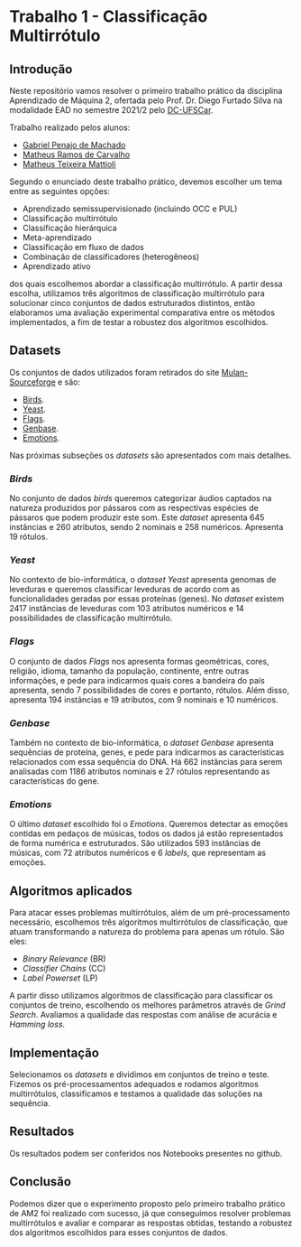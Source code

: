 # Trabalho 1 - Classificação Multirrótulo

## Introdução

Neste repositório vamos resolver o primeiro trabalho prático da disciplina Aprendizado de Máquina 2, ofertada pelo Prof. Dr. Diego Furtado Silva
na modalidade EAD no semestre 2021/2 pelo [DC-UFSCar](https://site.dc.ufscar.br/).

Trabalho realizado pelos alunos:
- [Gabriel Penajo de Machado](https://github.com/gabrielpenajo) 
- [Matheus Ramos de Carvalho](https://github.com/OakBranches)
- [Matheus Teixeira Mattioli](https://github.com/matheustmattioli)

Segundo o enunciado deste trabalho prático, devemos escolher um tema entre as seguintes opções:
- Aprendizado semissupervisionado (incluindo OCC e PUL)
- Classificação multirrótulo
- Classificação hierárquica
- Meta-aprendizado
- Classificação em fluxo de dados
- Combinação de classificadores (heterogêneos)
- Aprendizado ativo
 
dos quais escolhemos abordar a classificação multirrótulo. A partir dessa escolha, utilizamos três algoritmos de classificação multirrótulo para solucionar cinco conjuntos de dados estruturados distintos, então elaboramos uma avaliação experimental comparativa entre os métodos implementados, a fim de testar a robustez dos algoritmos escolhidos. 

## Datasets

Os conjuntos de dados utilizados foram retirados do site [Mulan-Sourceforge](http://mulan.sourceforge.net/datasets-mlc.html
) e são:
- [Birds](https://ieeexplore.ieee.org/abstract/document/6661934).
- [Yeast](https://www.semanticscholar.org/paper/Kernel-methods-for-Multi-labelled-classification-Elisseeff-Weston/44605f6bd423852eb7c1a62004db72875fd971c9).
- [Flags](https://ieeexplore.ieee.org/abstract/document/6735287).
- [Genbase](https://link.springer.com/chapter/10.1007/11573036_42).
- [Emotions](http://mlkd.csd.auth.gr/publication_details.asp?publicationID=269).

Nas próximas subseções os *datasets* são apresentados com mais detalhes.

### *Birds*

No conjunto de dados *birds* queremos categorizar áudios captados na natureza produzidos por pássaros com as respectivas espécies de pássaros que podem produzir este som. Este *dataset* apresenta 645 instâncias e 260 atributos, sendo 2 nominais e 258 numéricos. Apresenta 19 rótulos.

### *Yeast*

No contexto de bio-informática, o *dataset Yeast* apresenta genomas de leveduras e queremos classificar leveduras de acordo com as funcionalidades geradas por essas proteínas (genes). No *dataset* existem 2417 instâncias de leveduras com 103 atributos numéricos e 14 possibilidades de classificação multirrótulo.

### *Flags*

O conjunto de dados *Flags* nos apresenta formas geométricas, cores, religião, idioma, tamanho da população, continente, entre outras informações, e pede para indicarmos quais cores a bandeira do país apresenta, sendo 7 possibilidades de cores e portanto, rótulos. Além disso, apresenta 194 instâncias e 19 atributos, com 9 nominais e 10 numéricos.


### *Genbase*

Também no contexto de bio-informática, o *dataset Genbase* apresenta sequências de proteína, genes, e pede para indicarmos as características relacionados com essa sequência do DNA. Há 662 instâncias para serem analisadas com 1186 atributos nominais e 27 rótulos representando as características do gene. 


### *Emotions*

O último *dataset* escolhido foi o *Emotions*. Queremos detectar as emoções contidas em pedaços de músicas, todos os dados já estão representados de forma numérica e estruturados. São utilizados 593 instâncias de músicas, com 72 atributos numéricos e 6 *labels*, que representam as emoções. 

## Algoritmos aplicados

Para atacar esses problemas multirrótulos, além de um pré-processamento necessário, escolhemos três algoritmos multirrótulos de classificação, que atuam transformando a natureza do problema para apenas um rótulo. São eles:
- *Binary Relevance* (BR)
- *Classifier Chains* (CC)
- *Label Powerset* (LP)

A partir disso utilizamos algoritmos de classificação para classificar os conjuntos de treino, escolhendo os melhores parâmetros através de *Grind Search*. Avaliamos a qualidade das respostas com análise de acurácia e *Hamming loss*.

## Implementação

Selecionamos os *datasets* e dividimos em conjuntos de treino e teste. Fizemos os pré-processamentos adequados e rodamos algoritmos multirrótulos, classificamos e testamos a qualidade das soluções na sequência.

## Resultados

Os resultados podem ser conferidos nos Notebooks presentes no github.

## Conclusão

Podemos dizer que o experimento proposto pelo primeiro trabalho prático de AM2 foi realizado com sucesso, já que conseguimos resolver problemas multirrótulos e avaliar e comparar as respostas obtidas, testando a robustez dos algoritmos escolhidos para esses conjuntos de dados.


